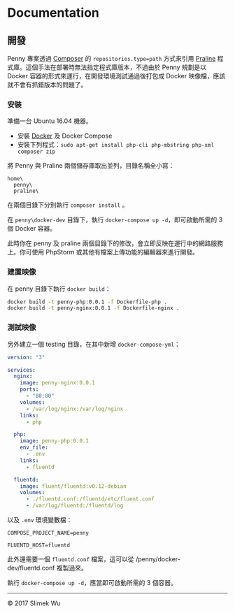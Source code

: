 Documentation
=============

開發
----

Penny 專案透過 [Composer](https://getcomposer.org/) 的 `repositories.type=path` 方式來引用 [Praline](https://github.com/slimek/Praline) 程式庫。這個手法在部署時無法指定程式庫版本，不過由於 Penny 規劃是以 Docker 容器的形式來運行，在開發環境測試通過後打包成 Docker 映像檔，應該就不會有抓錯版本的問題了。

### 安裝

準備一台 Ubuntu 16.04 機器。

- 安裝 [Docker](https://www.docker.com/) 及 Docker Compose
- 安裝下列程式：`sudo apt-get install php-cli php-mbstring php-xml composer zip`


將 Penny 與 Praline 兩個儲存庫取出並列，目錄名稱全小寫：

```
home\
  penny\
  praline\
```

在兩個目錄下分別執行 `composer install` 。

在 `penny\docker-dev` 目錄下，執行 `docker-compose up -d`，即可啟動所需的 3 個 Docker 容器。

此時你在 penny 及 praline 兩個目錄下的修改，會立即反映在運行中的網路服務上。你可使用 PhpStorm 或其他有檔案上傳功能的編輯器來進行開發。

### 建置映像

在 penny 目錄下執行 `docker build`：

```bash
docker build -t penny-php:0.0.1 -f Dockerfile-php .
docker build -t penny-nginx:0.0.1 -f Dockerfile-nginx .
```

### 測試映像

另外建立一個 testing 目錄，在其中新增 `docker-compose-yml`：

```yaml
version: "3"

services:
  nginx:
    image: penny-nginx:0.0.1
    ports:
      - "80:80"
    volumes:
      - /var/log/nginx:/var/log/nginx
    links:
      - php

  php:
    image: penny-php:0.0.1
    env_file:
      - .env
    links:
      - fluentd

  fluentd:
    image: fluent/fluentd:v0.12-debian
    volumes:
      - ./fluentd.conf:/fluentd/etc/fluent.conf
      - /var/log/fluentd:/fluentd/log
```

以及 `.env` 環境變數檔：

```
COMPOSE_PROJECT_NAME=penny

FLUENTD_HOST=fluentd
```

此外還需要一個 `fluentd.conf` 檔案，這可以從 /penny/docker-dev/fluentd.conf 複製過來。

執行 `docker-compose up -d`，應當即可啟動所需的 3 個容器。

----
© 2017 Slimek Wu
